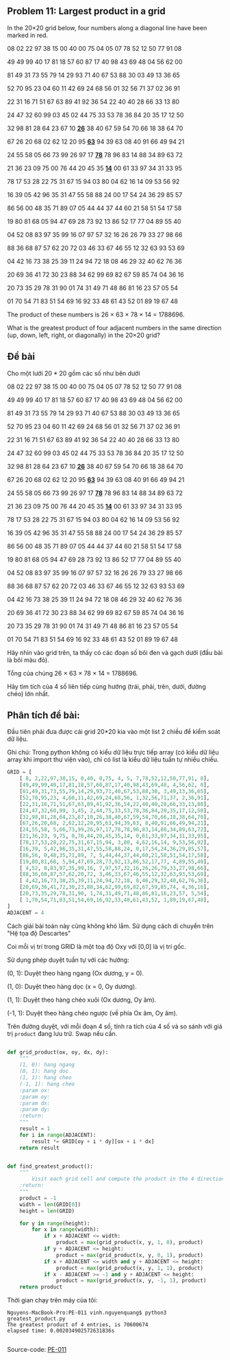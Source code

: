 
## Problem 11: Largest product in a grid
In the 20×20 grid below, four numbers along a diagonal line have been marked in red.

08 02 22 97 38 15 00 40 00 75 04 05 07 78 52 12 50 77 91 08

49 49 99 40 17 81 18 57 60 87 17 40 98 43 69 48 04 56 62 00

81 49 31 73 55 79 14 29 93 71 40 67 53 88 30 03 49 13 36 65

52 70 95 23 04 60 11 42 69 24 68 56 01 32 56 71 37 02 36 91

22 31 16 71 51 67 63 89 41 92 36 54 22 40 40 28 66 33 13 80

24 47 32 60 99 03 45 02 44 75 33 53 78 36 84 20 35 17 12 50

32 98 81 28 64 23 67 10 <b><u>26</u></b> 38 40 67 59 54 70 66 18 38 64 70

67 26 20 68 02 62 12 20 95 <b><u>63</u></b> 94 39 63 08 40 91 66 49 94 21

24 55 58 05 66 73 99 26 97 17 <b><u>78</u></b> 78 96 83 14 88 34 89 63 72

21 36 23 09 75 00 76 44 20 45 35 <b><u>14</u></b> 00 61 33 97 34 31 33 95

78 17 53 28 22 75 31 67 15 94 03 80 04 62 16 14 09 53 56 92

16 39 05 42 96 35 31 47 55 58 88 24 00 17 54 24 36 29 85 57

86 56 00 48 35 71 89 07 05 44 44 37 44 60 21 58 51 54 17 58

19 80 81 68 05 94 47 69 28 73 92 13 86 52 17 77 04 89 55 40

04 52 08 83 97 35 99 16 07 97 57 32 16 26 26 79 33 27 98 66

88 36 68 87 57 62 20 72 03 46 33 67 46 55 12 32 63 93 53 69

04 42 16 73 38 25 39 11 24 94 72 18 08 46 29 32 40 62 76 36

20 69 36 41 72 30 23 88 34 62 99 69 82 67 59 85 74 04 36 16

20 73 35 29 78 31 90 01 74 31 49 71 48 86 81 16 23 57 05 54

01 70 54 71 83 51 54 69 16 92 33 48 61 43 52 01 89 19 67 48




The product of these numbers is 26 × 63 × 78 × 14 = 1788696.

What is the greatest product of four adjacent numbers in the same direction (up, down, left, right, or diagonally) in the 20×20 grid?



## Đề bài
Cho một lưới 20 * 20 gồm các số như bên dưới

08 02 22 97 38 15 00 40 00 75 04 05 07 78 52 12 50 77 91 08

49 49 99 40 17 81 18 57 60 87 17 40 98 43 69 48 04 56 62 00

81 49 31 73 55 79 14 29 93 71 40 67 53 88 30 03 49 13 36 65

52 70 95 23 04 60 11 42 69 24 68 56 01 32 56 71 37 02 36 91

22 31 16 71 51 67 63 89 41 92 36 54 22 40 40 28 66 33 13 80

24 47 32 60 99 03 45 02 44 75 33 53 78 36 84 20 35 17 12 50

32 98 81 28 64 23 67 10 <b><u>26</u></b> 38 40 67 59 54 70 66 18 38 64 70

67 26 20 68 02 62 12 20 95 <b><u>63</u></b> 94 39 63 08 40 91 66 49 94 21

24 55 58 05 66 73 99 26 97 17 <b><u>78</u></b> 78 96 83 14 88 34 89 63 72

21 36 23 09 75 00 76 44 20 45 35 <b><u>14</u></b> 00 61 33 97 34 31 33 95

78 17 53 28 22 75 31 67 15 94 03 80 04 62 16 14 09 53 56 92

16 39 05 42 96 35 31 47 55 58 88 24 00 17 54 24 36 29 85 57

86 56 00 48 35 71 89 07 05 44 44 37 44 60 21 58 51 54 17 58

19 80 81 68 05 94 47 69 28 73 92 13 86 52 17 77 04 89 55 40

04 52 08 83 97 35 99 16 07 97 57 32 16 26 26 79 33 27 98 66

88 36 68 87 57 62 20 72 03 46 33 67 46 55 12 32 63 93 53 69

04 42 16 73 38 25 39 11 24 94 72 18 08 46 29 32 40 62 76 36

20 69 36 41 72 30 23 88 34 62 99 69 82 67 59 85 74 04 36 16

20 73 35 29 78 31 90 01 74 31 49 71 48 86 81 16 23 57 05 54

01 70 54 71 83 51 54 69 16 92 33 48 61 43 52 01 89 19 67 48

Hãy nhìn vào grid trên, ta thấy có các đoạn số bôi đen và gạch dưới (đầu bài là bôi màu đỏ).

Tổng của chúng 26 × 63 × 78 × 14 = 1788696.

Hãy tìm tích của 4 số liên tiếp cùng hướng (trái, phải, trên, dưới, đường chéo) lớn nhất.



## Phân tích đề bài:

Đầu tiên phải đưa được cái grid 20*20 kia vào một list 2 chiều để kiểm soát dữ liệu.

Ghi chú: Trong python không có kiểu dữ liệu trực tiếp array (có kiểu dữ liệu array khi import thư viện vào), chỉ có list là kiểu dữ liệu tuần tự nhiều chiều.


```Python
GRID = [
	[ 8, 2,22,97,38,15, 0,40, 0,75, 4, 5, 7,78,52,12,50,77,91, 8],
	[49,49,99,40,17,81,18,57,60,87,17,40,98,43,69,48, 4,56,62, 0],
	[81,49,31,73,55,79,14,29,93,71,40,67,53,88,30, 3,49,13,36,65],
	[52,70,95,23, 4,60,11,42,69,24,68,56, 1,32,56,71,37, 2,36,91],
	[22,31,16,71,51,67,63,89,41,92,36,54,22,40,40,28,66,33,13,80],
	[24,47,32,60,99, 3,45, 2,44,75,33,53,78,36,84,20,35,17,12,50],
	[32,98,81,28,64,23,67,10,26,38,40,67,59,54,70,66,18,38,64,70],
	[67,26,20,68, 2,62,12,20,95,63,94,39,63, 8,40,91,66,49,94,21],
	[24,55,58, 5,66,73,99,26,97,17,78,78,96,83,14,88,34,89,63,72],
	[21,36,23, 9,75, 0,76,44,20,45,35,14, 0,61,33,97,34,31,33,95],
	[78,17,53,28,22,75,31,67,15,94, 3,80, 4,62,16,14, 9,53,56,92],
	[16,39, 5,42,96,35,31,47,55,58,88,24, 0,17,54,24,36,29,85,57],
	[86,56, 0,48,35,71,89, 7, 5,44,44,37,44,60,21,58,51,54,17,58],
	[19,80,81,68, 5,94,47,69,28,73,92,13,86,52,17,77, 4,89,55,40],
	[ 4,52, 8,83,97,35,99,16, 7,97,57,32,16,26,26,79,33,27,98,66],
	[88,36,68,87,57,62,20,72, 3,46,33,67,46,55,12,32,63,93,53,69],
	[ 4,42,16,73,38,25,39,11,24,94,72,18, 8,46,29,32,40,62,76,36],
	[20,69,36,41,72,30,23,88,34,62,99,69,82,67,59,85,74, 4,36,16],
	[20,73,35,29,78,31,90, 1,74,31,49,71,48,86,81,16,23,57, 5,54],
	[ 1,70,54,71,83,51,54,69,16,92,33,48,61,43,52, 1,89,19,67,48],
]
ADJACENT = 4

```

Cách giải bài toán này cũng không khó lắm. Sử dụng cách di chuyển trên "Hệ tọa độ Descartes"

Coi mỗi vị trí trong GRID là một toạ độ Oxy với [0,0] là vị trí gốc.

Sử dụng phép duyệt tuần tự với các hướng:

(0, 1): Duyệt theo hàng ngang (Ox dương, y = 0).

(1, 0): Duyệt theo hàng dọc (x = 0, Oy dương).

(1, 1): Duyệt theo hàng chéo xuôi (Ox dương, Oy âm).

(-1, 1): Duyệt theo hàng chéo ngược (về phía Ox âm, Oy âm).

Trên đường duyệt, với mỗi đoạn 4 số, tính ra tích của 4 số và so sánh với giá trị `product` đang lưu trữ. Swap nếu cần.


```Python

def grid_product(ox, oy, dx, dy):
    """
    (1, 0): hang ngang
    (0, 1): hang doc
    (1, 1): hang cheo
    (-1, 1): hang cheo
    :param ox:
    :param oy:
    :param dx:
    :param dy:
    :return:
    """
    result = 1
    for i in range(ADJACENT):
        result *= GRID[oy + i * dy][ox + i * dx]
    return result


def find_greatest_product():
    """
        Visit each grid cell and compute the product in the 4 directions starting from that cell.
    :return: 
    """
    product = -1
    width = len(GRID[0])
    height = len(GRID)

    for y in range(height):
        for x in range(width):
            if x + ADJACENT <= width:
                product = max(grid_product(x, y, 1, 0), product)
            if y + ADJACENT <= height:
                product = max(grid_product(x, y, 0, 1), product)
            if x + ADJACENT <= width and y + ADJACENT <= height:
                product = max(grid_product(x, y, 1, 1), product)
            if x - ADJACENT >= -1 and y + ADJACENT <= height:
                product = max(grid_product(x, y, -1, 1), product)
    return product

```

Thời gian chạy trên máy của tôi:
```
Nguyens-MacBook-Pro:PE-011 vinh.nguyenquang$ python3 greatest_product.py
The greatest product of 4 entries, is 70600674
elapsed time: 0.002034902572631836s


```


Source-code:
[PE-011](https://github.com/quangvinh86/python-projecteuler/tree/master/PE-011)
